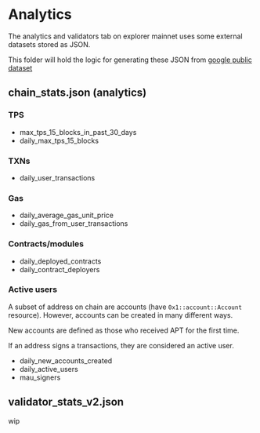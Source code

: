 # Analytics

The analytics and validators tab on explorer mainnet uses some external datasets stored as JSON.

This folder will hold the logic for generating these JSON from [google public dataset](https://console.cloud.google.com/marketplace/product/bigquery-public-data/crypto-aptos-mainnet-us)

## chain_stats.json (analytics)

### TPS

- max_tps_15_blocks_in_past_30_days
- daily_max_tps_15_blocks

### TXNs

- daily_user_transactions

### Gas

- daily_average_gas_unit_price
- daily_gas_from_user_transactions

### Contracts/modules

- daily_deployed_contracts
- daily_contract_deployers

### Active users

A subset of address on chain are accounts (have `0x1::account::Account` resource).
However, accounts can be created in many different ways.

New accounts are defined as those who received APT for the first time.

If an address signs a transactions, they are considered an active user.

- daily_new_accounts_created
- daily_active_users
- mau_signers

## validator_stats_v2.json

wip
